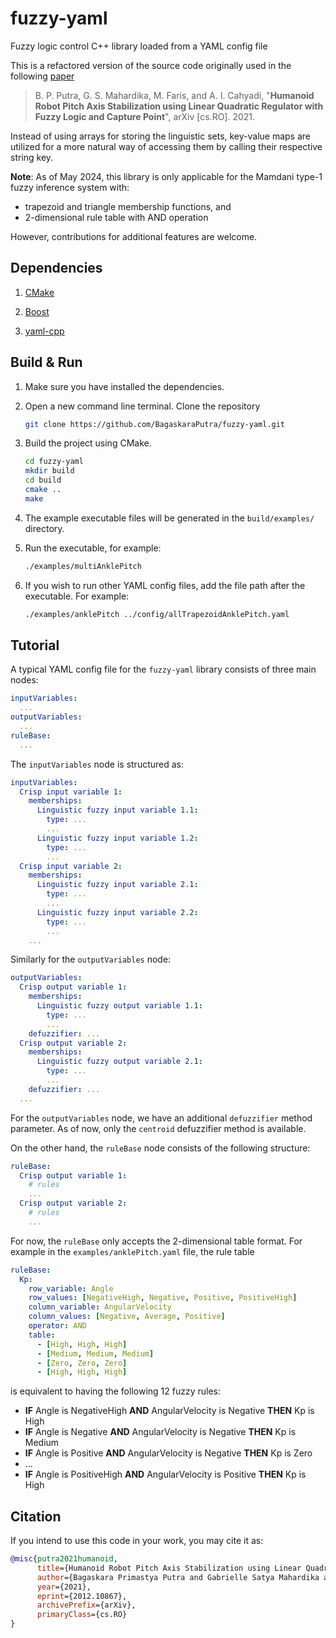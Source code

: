 # fuzzy-yaml

Fuzzy logic control C++ library loaded from a YAML config file

This is a refactored version of the source code originally used in the following [paper](https://arxiv.org/abs/2012.10867)
>B. P. Putra, G. S. Mahardika, M. Faris, and A. I. Cahyadi, "**Humanoid Robot Pitch Axis Stabilization using Linear Quadratic Regulator with Fuzzy Logic and Capture Point**", arXiv [cs.RO]. 2021.

Instead of using arrays for storing the linguistic sets, key-value maps are utilized for a more natural way of accessing them by calling their respective string key.

**Note**: As of May 2024, this library is only applicable for the Mamdani type-1 fuzzy inference system with:  

- trapezoid and triangle membership functions, and
- 2-dimensional rule table with AND operation

However, contributions for additional features are welcome.

## Dependencies

1. [CMake](https://cmake.org/download/)

1. [Boost](https://www.boost.org/)

1. [yaml-cpp](https://github.com/jbeder/yaml-cpp)

## Build & Run

1. Make sure you have installed the dependencies.

1. Open a new command line terminal. Clone the repository

    ```bash
    git clone https://github.com/BagaskaraPutra/fuzzy-yaml.git
    ```

1. Build the project using CMake.

    ```bash
    cd fuzzy-yaml
    mkdir build
    cd build
    cmake ..
    make
    ```

1. The example executable files will be generated in the `build/examples/` directory.

1. Run the executable, for example:

    ```bash
    ./examples/multiAnklePitch
    ```

1. If you wish to run other YAML config files, add the file path after the executable. For example:

    ```bash
    ./examples/anklePitch ../config/allTrapezoidAnklePitch.yaml
    ```

## Tutorial

A typical YAML config file for the `fuzzy-yaml` library consists of three main nodes:

```yaml
inputVariables:
  ...
outputVariables:
  ...
ruleBase:
  ...
```

The `inputVariables` node is structured as:

```yaml
inputVariables:
  Crisp input variable 1:
    memberships:
      Linguistic fuzzy input variable 1.1:
        type: ...
        ...
      Linguistic fuzzy input variable 1.2:
        type: ...
        ...
  Crisp input variable 2:
    memberships:
      Linguistic fuzzy input variable 2.1:
        type: ...
        ...
      Linguistic fuzzy input variable 2.2:
        type: ...
        ...
    ...
```

Similarly for the `outputVariables` node:

```yaml
outputVariables:
  Crisp output variable 1:
    memberships:
      Linguistic fuzzy output variable 1.1:
        type: ...
        ...
    defuzzifier: ...
  Crisp output variable 2:
    memberships:
      Linguistic fuzzy output variable 2.1:
        type: ...
        ...
    defuzzifier: ...
  ...
```

For the `outputVariables` node, we have an additional `defuzzifier` method parameter.
As of now, only the `centroid` defuzzifier method is available.

On the other hand, the `ruleBase` node consists of the following structure:

```yaml
ruleBase:
  Crisp output variable 1:
    # rules
    ...
  Crisp output variable 2:
    # rules
    ...
```

For now, the `ruleBase` only accepts the 2-dimensional table format. For example in the `examples/anklePitch.yaml` file, the rule table

```yaml
ruleBase:
  Kp:
    row_variable: Angle
    row_values: [NegativeHigh, Negative, Positive, PositiveHigh]
    column_variable: AngularVelocity
    column_values: [Negative, Average, Positive]
    operator: AND
    table: 
      - [High, High, High]
      - [Medium, Medium, Medium]
      - [Zero, Zero, Zero]
      - [High, High, High]
```

is equivalent to having the following 12 fuzzy rules:

- **IF** Angle is NegativeHigh **AND** AngularVelocity is Negative **THEN** Kp is High
- **IF** Angle is Negative **AND** AngularVelocity is Negative **THEN** Kp is Medium
- **IF** Angle is Positive **AND** AngularVelocity is Negative **THEN** Kp is Zero
- ...
- **IF** Angle is PositiveHigh **AND** AngularVelocity is Positive **THEN** Kp is High

## Citation

If you intend to use this code in your work, you may cite it as:

```bib
@misc{putra2021humanoid,
      title={Humanoid Robot Pitch Axis Stabilization using Linear Quadratic Regulator with Fuzzy Logic and Capture Point}, 
      author={Bagaskara Primastya Putra and Gabrielle Satya Mahardika and Muhammad Faris and Adha Imam Cahyadi},
      year={2021},
      eprint={2012.10867},
      archivePrefix={arXiv},
      primaryClass={cs.RO}
}
```
